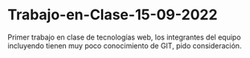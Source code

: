 # Trabajo-en-Clase-15-09-2022
Primer trabajo en clase de tecnologías web, los integrantes del equipo incluyendo tienen muy poco conocimiento de GIT, pido consideración.

